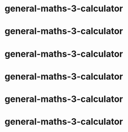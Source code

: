 # general-maths-3-calculator
# general-maths-3-calculator
# general-maths-3-calculator
# general-maths-3-calculator
# general-maths-3-calculator
# general-maths-3-calculator
